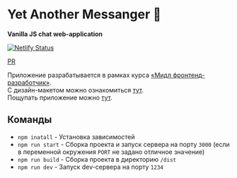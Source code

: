 # Yet Another Messanger 💬
**Vanilla JS chat web-application**

[![Netlify Status](https://api.netlify.com/api/v1/badges/4c02c591-ad1e-438f-84d4-2042213020b9/deploy-status)](https://app.netlify.com/sites/yet-another-chat-application/deploys)

[PR](https://github.com/dmitriy-kochetkov/middle.messenger.praktikum.yandex/pull/3 "Pull Request»")

Приложение разрабатывается в рамках курса [«Мидл фронтенд-разработчик»](https://practicum.yandex.ru/middle-frontend/ "Курс «Мидл фронтенд-разработчик»").  
С дизайн-макетом можно ознакомиться [тут](https://www.figma.com/file/IhQa6vJwmuLtUY53Nt4m5l/Chat-(Ya.Prct)?node-id=0-1&t=qGMi4BNXC334ELW1-0 "прототип в Figma").  
Пощупать приложение можно [тут](https://yet-another-chat-application.netlify.app/ "Netlify").  

## Команды

- `npm inatall` - Установка зависимостей
- `npm run start` - Сборка проекта и запуск сервера на порту `3000` (если в переменной окружения `PORT` не задано отличное значение)
- `npm run build` - Сборка проекта в директорию `/dist`
- `npm run dev` - Запуск dev-сервера на порту `1234`
